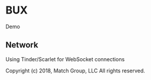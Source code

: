 # BUX
Demo

## Network
Using Tinder/Scarlet for WebSocket connections

Copyright (c) 2018, Match Group, LLC
All rights reserved.
